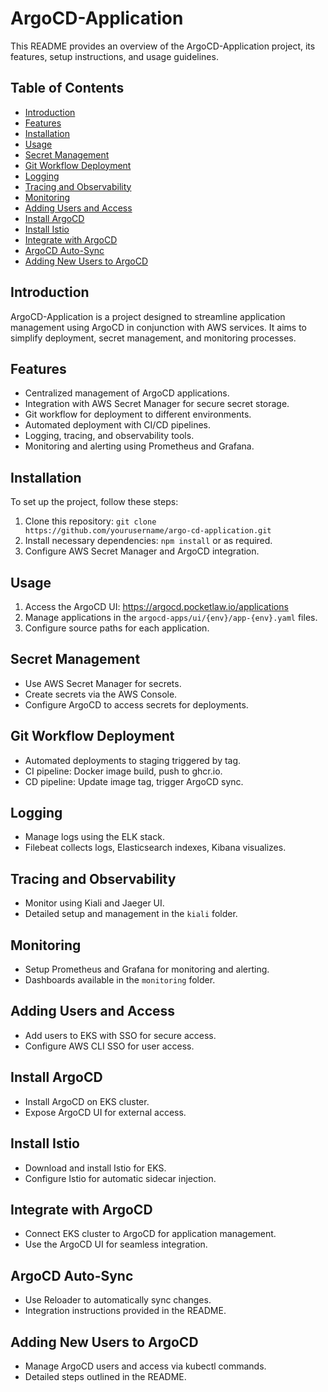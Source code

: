 # ArgoCD-Application

This README provides an overview of the ArgoCD-Application project, its features, setup instructions, and usage guidelines.

## Table of Contents

- [Introduction](#introduction)
- [Features](#features)
- [Installation](#installation)
- [Usage](#usage)
- [Secret Management](#secret-management)
- [Git Workflow Deployment](#git-workflow-deployment)
- [Logging](#logging)
- [Tracing and Observability](#tracing-and-observability)
- [Monitoring](#monitoring)
- [Adding Users and Access](#adding-users-and-access)
- [Install ArgoCD](#install-argocd)
- [Install Istio](#install-istio)
- [Integrate with ArgoCD](#integrate-with-argocd)
- [ArgoCD Auto-Sync](#argocd-auto-sync)
- [Adding New Users to ArgoCD](#adding-new-users-to-argocd)

## Introduction

ArgoCD-Application is a project designed to streamline application management using ArgoCD in conjunction with AWS services. It aims to simplify deployment, secret management, and monitoring processes.

## Features

- Centralized management of ArgoCD applications.
- Integration with AWS Secret Manager for secure secret storage.
- Git workflow for deployment to different environments.
- Automated deployment with CI/CD pipelines.
- Logging, tracing, and observability tools.
- Monitoring and alerting using Prometheus and Grafana.

## Installation

To set up the project, follow these steps:

1. Clone this repository: `git clone https://github.com/yourusername/argo-cd-application.git`
2. Install necessary dependencies: `npm install` or as required.
3. Configure AWS Secret Manager and ArgoCD integration.

## Usage

1. Access the ArgoCD UI: https://argocd.pocketlaw.io/applications
2. Manage applications in the `argocd-apps/ui/{env}/app-{env}.yaml` files.
3. Configure source paths for each application.

## Secret Management

- Use AWS Secret Manager for secrets.
- Create secrets via the AWS Console.
- Configure ArgoCD to access secrets for deployments.

## Git Workflow Deployment

- Automated deployments to staging triggered by tag.
- CI pipeline: Docker image build, push to ghcr.io.
- CD pipeline: Update image tag, trigger ArgoCD sync.

## Logging

- Manage logs using the ELK stack.
- Filebeat collects logs, Elasticsearch indexes, Kibana visualizes.

## Tracing and Observability

- Monitor using Kiali and Jaeger UI.
- Detailed setup and management in the `kiali` folder.

## Monitoring

- Setup Prometheus and Grafana for monitoring and alerting.
- Dashboards available in the `monitoring` folder.

## Adding Users and Access

- Add users to EKS with SSO for secure access.
- Configure AWS CLI SSO for user access.

## Install ArgoCD

- Install ArgoCD on EKS cluster.
- Expose ArgoCD UI for external access.

## Install Istio

- Download and install Istio for EKS.
- Configure Istio for automatic sidecar injection.

## Integrate with ArgoCD

- Connect EKS cluster to ArgoCD for application management.
- Use the ArgoCD UI for seamless integration.

## ArgoCD Auto-Sync

- Use Reloader to automatically sync changes.
- Integration instructions provided in the README.

## Adding New Users to ArgoCD

- Manage ArgoCD users and access via kubectl commands.
- Detailed steps outlined in the README.
